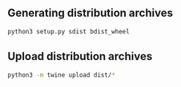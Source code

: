 ## Generating distribution archives

```sh
python3 setup.py sdist bdist_wheel
```

## Upload distribution archives

```sh
python3 -m twine upload dist/*
```